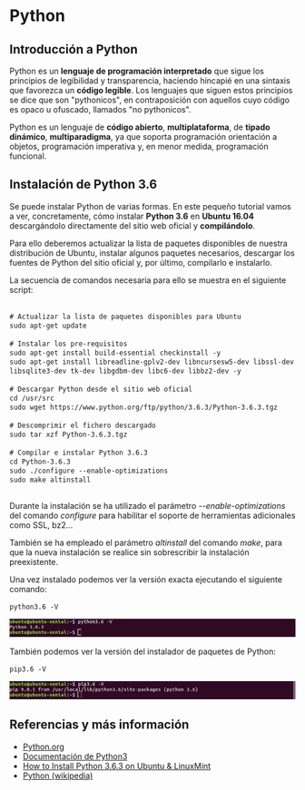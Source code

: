 # Python

## Introducción a Python

Python es un **lenguaje de programación interpretado** que sigue los principios de legibilidad y transparencia, haciendo hincapié en una sintaxis que favorezca un **código legible**. Los lenguajes que siguen estos principios se dice que son "pythonicos", en contraposición con aquellos cuyo código es opaco u ofuscado, llamados "no pythonicos".

Python es un lenguaje de **código abierto**, **multiplataforma**, de **tipado dinámico**, **multiparadigma**, ya que soporta programación orientación a objetos, programación imperativa y, en menor medida, programación funcional. 


## Instalación de Python 3.6

Se puede instalar Python de varias formas. En este pequeño tutorial vamos a ver, concretamente, cómo instalar **Python 3.6** en **Ubuntu 16.04** descargándolo directamente del sitio web oficial y **compilándolo**.

Para ello deberemos actualizar la lista de paquetes disponibles de nuestra distribución de Ubuntu, instalar algunos paquetes necesarios, descargar los fuentes de Python del sitio oficial y, por último, compilarlo e instalarlo.

La secuencia de comandos necesaria para ello se muestra en el siguiente script:

```	

# Actualizar la lista de paquetes disponibles para Ubuntu
sudo apt-get update

# Instalar los pre-requisitos
sudo apt-get install build-essential checkinstall -y
sudo apt-get install libreadline-gplv2-dev libncursesw5-dev libssl-dev libsqlite3-dev tk-dev libgdbm-dev libc6-dev libbz2-dev -y

# Descargar Python desde el sitio web oficial
cd /usr/src
sudo wget https://www.python.org/ftp/python/3.6.3/Python-3.6.3.tgz

# Descomprimir el fichero descargado
sudo tar xzf Python-3.6.3.tgz

# Compilar e instalar Python 3.6.3
cd Python-3.6.3
sudo ./configure --enable-optimizations
sudo make altinstall


```

Durante la instalación se ha utilizado el parámetro _--enable-optimizations_ del comando _configure_ para habilitar el soporte de herramientas adicionales como SSL, bz2... 

También se ha empleado el parámetro _altinstall_ del comando _make_, para que la nueva instalación se realice sin sobrescribir la instalación preexistente. 


Una vez instalado podemos ver la versión exacta ejecutando el siguiente comando:
```
python3.6 -V
```
![Python](images/python_version.png)

También podemos ver la versión del instalador de paquetes de Python:
```
pip3.6 -V
```
![Python](images/python_pip_version.png)

## Referencias y más información
- [Python.org](https://www.python.org/)
- [Documentación de Python3](https://docs.python.org/3/)
- [How to Install Python 3.6.3 on Ubuntu & LinuxMint ](https://tecadmin.net/install-python-3-6-ubuntu-linuxmint/#)
- [Python (wikipedia)](https://es.wikipedia.org/wiki/Python)
